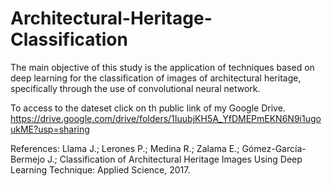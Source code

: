 # Architectural-Heritage-Classification
The main objective of this study is the application of techniques based on deep learning for the classification of images of architectural heritage, specifically through the use of convolutional neural network.

To access to the dateset click on th public link of my Google Drive.
https://drive.google.com/drive/folders/1IuubjKH5A_YfDMEPmEKN6N9i1ugoukME?usp=sharing

References: Llama J.; Lerones P.; Medina R.; Zalama E.; Gómez-García-Bermejo J.; Classification of Architectural Heritage Images Using Deep Learning Technique: Applied Science, 2017.
